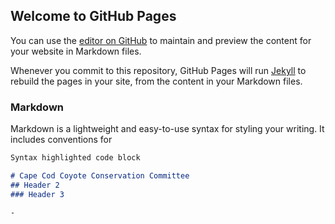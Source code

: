 ## Welcome to GitHub Pages

You can use the [editor on GitHub](https://github.com/davetbass/davetbass/edit/gh-pages/index.md) to maintain and preview the content for your website in Markdown files.

Whenever you commit to this repository, GitHub Pages will run [Jekyll](https://jekyllrb.com/) to rebuild the pages in your site, from the content in your Markdown files.

### Markdown

Markdown is a lightweight and easy-to-use syntax for styling your writing. It includes conventions for

```markdown
Syntax highlighted code block

# Cape Cod Coyote Conservation Committee
## Header 2
### Header 3

-
